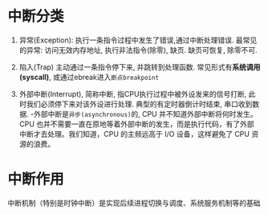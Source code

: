 


# 中断分类

1. 异常(Exception): 执行一条指令过程中发生了错误,通过中断处理错误. 最常见的异常: 访问无效内存地址, 执行非法指令(除零), 缺页. 缺页可恢复, 除零不可.

2. 陷入(Trap)
    主动通过一条指令停下来, 并跳转到处理函数. 常见形式有**系统调用(syscall)**, 或通过ebreak进入``断点breakpoint``
3. 外部中断(Interrupt), 简称中断, 指CPU执行过程中被外设发来的信号打断, 此时我们必须停下来对该外设进行处理. 典型的有定时器倒计时结束, 串口收到数据.
   -外部中断是``异步(asynchronous)``的, CPU 并不知道外部中断将何时发生。CPU 也并不需要一直在原地等着外部中断的发生，而是执行代码，有了外部中断才去处理。我们知道，CPU 的主频远高于 I/O 设备，这样避免了 CPU 资源的浪费。

# 中断作用

中断机制（特别是时钟中断）是实现后续进程切换与调度、系统服务机制等的基础


